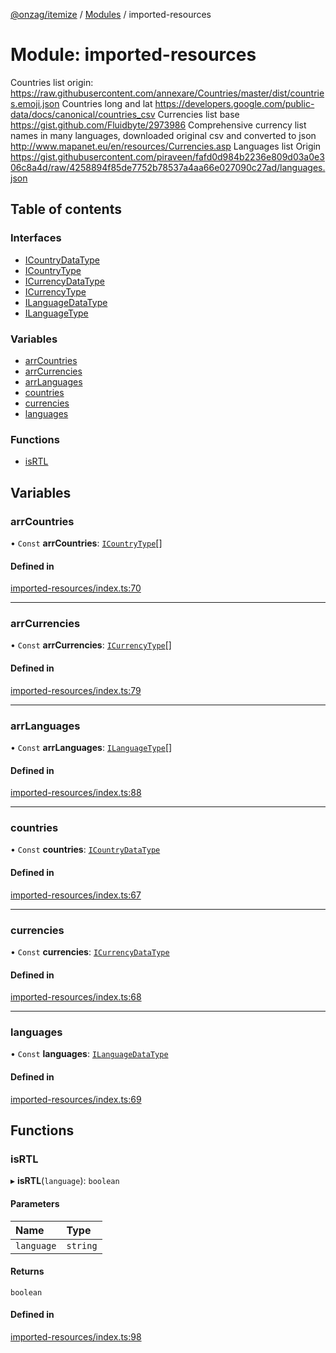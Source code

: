 [@onzag/itemize](../README.md) / [Modules](../modules.md) / imported-resources

# Module: imported-resources

Countries list origin:
https://raw.githubusercontent.com/annexare/Countries/master/dist/countries.emoji.json
Countries long and lat
https://developers.google.com/public-data/docs/canonical/countries_csv
Currencies list base
https://gist.github.com/Fluidbyte/2973986
Comprehensive currency list names in many languages, downloaded original csv and converted to json
http://www.mapanet.eu/en/resources/Currencies.asp
Languages list Origin
https://gist.githubusercontent.com/piraveen/fafd0d984b2236e809d03a0e306c8a4d/raw/4258894f85de7752b78537a4aa66e027090c27ad/languages.json

## Table of contents

### Interfaces

- [ICountryDataType](../interfaces/imported_resources.ICountryDataType.md)
- [ICountryType](../interfaces/imported_resources.ICountryType.md)
- [ICurrencyDataType](../interfaces/imported_resources.ICurrencyDataType.md)
- [ICurrencyType](../interfaces/imported_resources.ICurrencyType.md)
- [ILanguageDataType](../interfaces/imported_resources.ILanguageDataType.md)
- [ILanguageType](../interfaces/imported_resources.ILanguageType.md)

### Variables

- [arrCountries](imported_resources.md#arrcountries)
- [arrCurrencies](imported_resources.md#arrcurrencies)
- [arrLanguages](imported_resources.md#arrlanguages)
- [countries](imported_resources.md#countries)
- [currencies](imported_resources.md#currencies)
- [languages](imported_resources.md#languages)

### Functions

- [isRTL](imported_resources.md#isrtl)

## Variables

### arrCountries

• `Const` **arrCountries**: [`ICountryType`](../interfaces/imported_resources.ICountryType.md)[]

#### Defined in

[imported-resources/index.ts:70](https://github.com/onzag/itemize/blob/59702dd5/imported-resources/index.ts#L70)

___

### arrCurrencies

• `Const` **arrCurrencies**: [`ICurrencyType`](../interfaces/imported_resources.ICurrencyType.md)[]

#### Defined in

[imported-resources/index.ts:79](https://github.com/onzag/itemize/blob/59702dd5/imported-resources/index.ts#L79)

___

### arrLanguages

• `Const` **arrLanguages**: [`ILanguageType`](../interfaces/imported_resources.ILanguageType.md)[]

#### Defined in

[imported-resources/index.ts:88](https://github.com/onzag/itemize/blob/59702dd5/imported-resources/index.ts#L88)

___

### countries

• `Const` **countries**: [`ICountryDataType`](../interfaces/imported_resources.ICountryDataType.md)

#### Defined in

[imported-resources/index.ts:67](https://github.com/onzag/itemize/blob/59702dd5/imported-resources/index.ts#L67)

___

### currencies

• `Const` **currencies**: [`ICurrencyDataType`](../interfaces/imported_resources.ICurrencyDataType.md)

#### Defined in

[imported-resources/index.ts:68](https://github.com/onzag/itemize/blob/59702dd5/imported-resources/index.ts#L68)

___

### languages

• `Const` **languages**: [`ILanguageDataType`](../interfaces/imported_resources.ILanguageDataType.md)

#### Defined in

[imported-resources/index.ts:69](https://github.com/onzag/itemize/blob/59702dd5/imported-resources/index.ts#L69)

## Functions

### isRTL

▸ **isRTL**(`language`): `boolean`

#### Parameters

| Name | Type |
| :------ | :------ |
| `language` | `string` |

#### Returns

`boolean`

#### Defined in

[imported-resources/index.ts:98](https://github.com/onzag/itemize/blob/59702dd5/imported-resources/index.ts#L98)
